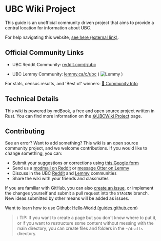 # UBC Wiki Project

This guide is an unofficial community driven project that aims to provide a central location for information about UBC.

For help navigating this website, [see here (external link)](https://rust-lang.github.io/mdBook/guide/reading.html).

## Official Community Links
* UBC Reddit Community: [reddit.com/r/ubc](https://reddit.com/r/ubc)
<!-- ( ![Reddit](https://img.shields.io/reddit/subreddit-subscribers/ubc?style=flat&logo=reddit&logoColor=FFFFFF&label=Users&color=002145) ) -->
* UBC Lemmy Community: [lemmy.ca/c/ubc](https://lemmy.ca/c/ubc) ( ![Lemmy](https://img.shields.io/lemmy/ubc%40lemmy.ca?style=flat&logo=lemmy&logoColor=FFFFFF&label=Users&color=002145) )


For stats, census results, and 'Best of' winners: [🙌 Community Info](./meta/community.md)

## Technical Details

This wiki is powered by mdBook, a free and open source project written in Rust. You can find more information on the [⚙️UBCWiki Project](https://communityubc.github.io/ubcwiki/meta/project.html) page.

## Contributing

See an error? Want to add something? This wiki is an open source community project, and we welcome contributions. If you would like to change something, you can:

- Submit your suggestions or corrections using [this Google form](https://forms.gle/8L7GPodjp2SNRM2w9)
- Send us a [modmail on Reddit](https://www.reddit.com/message/compose?to=%2Fr%2FUBC) or [message Otter on Lemmy](https://lemmy.ca/u/Otter)
- Discuss in the UBC [Reddit](https://reddit.com/r/ubc) and [Lemmy](https://lemmy.ca/c/ubc) communities
- Share the wiki with your friends and classmates

If you are familiar with GitHub, you can also [create an issue](https://github.com/CommunityUBC/ubcwiki/issues), or implement the changes yourself and submit a pull request into the `STAGING` branch. New ideas submitted by other means will be added as issues.

Want to learn how to use Github: [Hello-World (guides.github.com)](https://guides.github.com/activities/hello-world/)

> ℹ️ TIP: If you want to create a page but you don't know where to put it, or if you want to restructure some content without messing with the main directory, you can create files and folders in the `~/drafts` directory.

